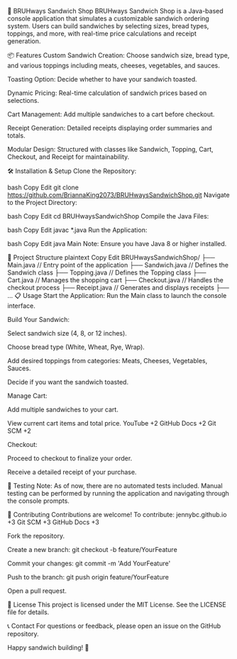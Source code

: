 🥪 BRUHways Sandwich Shop
BRUHways Sandwich Shop is a Java-based console application that simulates a customizable sandwich ordering system. Users can build sandwiches by selecting sizes, bread types, toppings, and more, with real-time price calculations and receipt generation.

📦 Features
Custom Sandwich Creation: Choose sandwich size, bread type, and various toppings including meats, cheeses, vegetables, and sauces.

Toasting Option: Decide whether to have your sandwich toasted.

Dynamic Pricing: Real-time calculation of sandwich prices based on selections.

Cart Management: Add multiple sandwiches to a cart before checkout.

Receipt Generation: Detailed receipts displaying order summaries and totals.

Modular Design: Structured with classes like Sandwich, Topping, Cart, Checkout, and Receipt for maintainability.

🛠️ Installation & Setup
Clone the Repository:

bash
Copy
Edit
git clone https://github.com/BriannaKing2073/BRUHwaysSandwichShop.git
Navigate to the Project Directory:

bash
Copy
Edit
cd BRUHwaysSandwichShop
Compile the Java Files:

bash
Copy
Edit
javac *.java
Run the Application:

bash
Copy
Edit
java Main
Note: Ensure you have Java 8 or higher installed.

📂 Project Structure
plaintext
Copy
Edit
BRUHwaysSandwichShop/
├── Main.java               // Entry point of the application
├── Sandwich.java           // Defines the Sandwich class
├── Topping.java            // Defines the Topping class
├── Cart.java               // Manages the shopping cart
├── Checkout.java           // Handles the checkout process
├── Receipt.java            // Generates and displays receipts
├── ...
📋 Usage
Start the Application: Run the Main class to launch the console interface.

Build Your Sandwich:

Select sandwich size (4, 8, or 12 inches).

Choose bread type (White, Wheat, Rye, Wrap).

Add desired toppings from categories: Meats, Cheeses, Vegetables, Sauces.

Decide if you want the sandwich toasted.

Manage Cart:

Add multiple sandwiches to your cart.

View current cart items and total price.
YouTube
+2
GitHub Docs
+2
Git SCM
+2

Checkout:

Proceed to checkout to finalize your order.

Receive a detailed receipt of your purchase.

🧪 Testing
Note: As of now, there are no automated tests included. Manual testing can be performed by running the application and navigating through the console prompts.

🤝 Contributing
Contributions are welcome! To contribute:
jennybc.github.io
+3
Git SCM
+3
GitHub Docs
+3

Fork the repository.

Create a new branch: git checkout -b feature/YourFeature

Commit your changes: git commit -m 'Add YourFeature'

Push to the branch: git push origin feature/YourFeature

Open a pull request.

📄 License
This project is licensed under the MIT License. See the LICENSE file for details.

📞 Contact
For questions or feedback, please open an issue on the GitHub repository.

Happy sandwich building! 🥪
